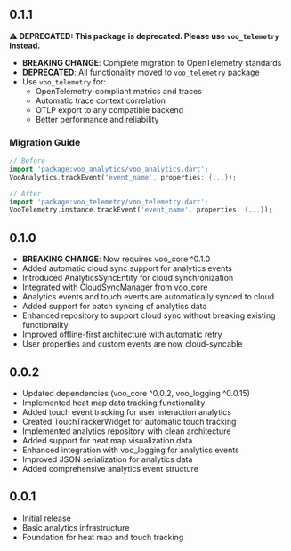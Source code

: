 ## 0.1.1

**⚠️ DEPRECATED: This package is deprecated. Please use `voo_telemetry` instead.**

* **BREAKING CHANGE**: Complete migration to OpenTelemetry standards
* **DEPRECATED**: All functionality moved to `voo_telemetry` package
* Use `voo_telemetry` for:
  - OpenTelemetry-compliant metrics and traces
  - Automatic trace context correlation
  - OTLP export to any compatible backend
  - Better performance and reliability

### Migration Guide

```dart
// Before
import 'package:voo_analytics/voo_analytics.dart';
VooAnalytics.trackEvent('event_name', properties: {...});

// After
import 'package:voo_telemetry/voo_telemetry.dart';
VooTelemetry.instance.trackEvent('event_name', properties: {...});
```

## 0.1.0

* **BREAKING CHANGE**: Now requires voo_core ^0.1.0
* Added automatic cloud sync support for analytics events
* Introduced AnalyticsSyncEntity for cloud synchronization
* Integrated with CloudSyncManager from voo_core
* Analytics events and touch events are automatically synced to cloud
* Added support for batch syncing of analytics data
* Enhanced repository to support cloud sync without breaking existing functionality
* Improved offline-first architecture with automatic retry
* User properties and custom events are now cloud-syncable

## 0.0.2

* Updated dependencies (voo_core ^0.0.2, voo_logging ^0.0.15)
* Implemented heat map data tracking functionality
* Added touch event tracking for user interaction analytics
* Created TouchTrackerWidget for automatic touch tracking
* Implemented analytics repository with clean architecture
* Added support for heat map visualization data
* Enhanced integration with voo_logging for analytics events
* Improved JSON serialization for analytics data
* Added comprehensive analytics event structure

## 0.0.1

* Initial release
* Basic analytics infrastructure
* Foundation for heat map and touch tracking